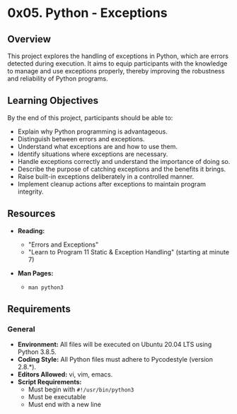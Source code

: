 # 0x05. Python - Exceptions

## Overview

This project explores the handling of exceptions in Python, which are errors detected during execution. It aims to equip participants with the knowledge to manage and use exceptions properly, thereby improving the robustness and reliability of Python programs.

## Learning Objectives

By the end of this project, participants should be able to:

- Explain why Python programming is advantageous.
- Distinguish between errors and exceptions.
- Understand what exceptions are and how to use them.
- Identify situations where exceptions are necessary.
- Handle exceptions correctly and understand the importance of doing so.
- Describe the purpose of catching exceptions and the benefits it brings.
- Raise built-in exceptions deliberately in a controlled manner.
- Implement cleanup actions after exceptions to maintain program integrity.

## Resources

- **Reading:**
  - "Errors and Exceptions"
  - "Learn to Program 11 Static & Exception Handling" (starting at minute 7)

- **Man Pages:**
  - `man python3`

## Requirements

### General

- **Environment:** All files will be executed on Ubuntu 20.04 LTS using Python 3.8.5.
- **Coding Style:** All Python files must adhere to Pycodestyle (version 2.8.*).
- **Editors Allowed:** vi, vim, emacs.
- **Script Requirements:**
  - Must begin with `#!/usr/bin/python3`
  - Must be executable
  - Must end with a new line


